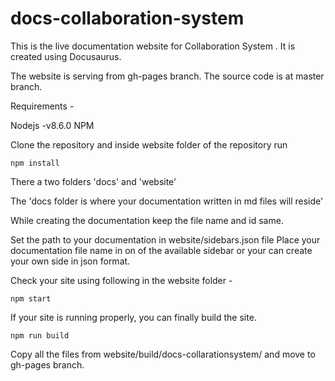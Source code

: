 # docs-collaboration-system


This is the live documentation website for Collaboration System . It is created using Docusaurus.

The website is serving from gh-pages branch.
The source code is at master branch.

Requirements -

Nodejs -v8.6.0
NPM

Clone the repository and inside website folder of the repository run

```
npm install
```

There a two folders 'docs' and 'website'

The 'docs folder is where your documentation written in md files will reside'

While creating the documentation keep the file name and id same.

Set the path to your documentation in website/sidebars.json file
Place your documentation file name in on of the available sidebar or your can create your own side in json format.


Check your site using following in the website folder -

```
npm start
```

If your site is running properly, you can finally build the site.

```
npm run build
```

Copy all the files from website/build/docs-collarationsystem/ and move to gh-pages branch.
